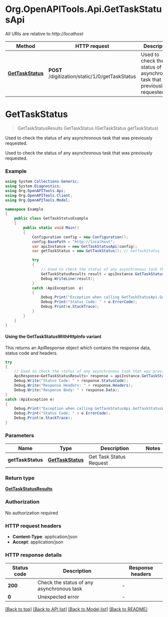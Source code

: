 # Org.OpenAPITools.Api.GetTaskStatusApi

All URIs are relative to *http://localhost*

| Method | HTTP request | Description |
|--------|--------------|-------------|
| [**GetTaskStatus**](GetTaskStatusApi.md#gettaskstatus) | **POST** /digitization/static/1/0/getTaskStatus | Used to check the status of any asynchronous task that was previously requested. |

<a id="gettaskstatus"></a>
# **GetTaskStatus**
> GetTaskStatusResults GetTaskStatus (GetTaskStatus getTaskStatus)

Used to check the status of any asynchronous task that was previously requested.

Used to check the status of any asynchronous task that was previously requested. 

### Example
```csharp
using System.Collections.Generic;
using System.Diagnostics;
using Org.OpenAPITools.Api;
using Org.OpenAPITools.Client;
using Org.OpenAPITools.Model;

namespace Example
{
    public class GetTaskStatusExample
    {
        public static void Main()
        {
            Configuration config = new Configuration();
            config.BasePath = "http://localhost";
            var apiInstance = new GetTaskStatusApi(config);
            var getTaskStatus = new GetTaskStatus(); // GetTaskStatus | Get Task Status Request

            try
            {
                // Used to check the status of any asynchronous task that was previously requested.
                GetTaskStatusResults result = apiInstance.GetTaskStatus(getTaskStatus);
                Debug.WriteLine(result);
            }
            catch (ApiException  e)
            {
                Debug.Print("Exception when calling GetTaskStatusApi.GetTaskStatus: " + e.Message);
                Debug.Print("Status Code: " + e.ErrorCode);
                Debug.Print(e.StackTrace);
            }
        }
    }
}
```

#### Using the GetTaskStatusWithHttpInfo variant
This returns an ApiResponse object which contains the response data, status code and headers.

```csharp
try
{
    // Used to check the status of any asynchronous task that was previously requested.
    ApiResponse<GetTaskStatusResults> response = apiInstance.GetTaskStatusWithHttpInfo(getTaskStatus);
    Debug.Write("Status Code: " + response.StatusCode);
    Debug.Write("Response Headers: " + response.Headers);
    Debug.Write("Response Body: " + response.Data);
}
catch (ApiException e)
{
    Debug.Print("Exception when calling GetTaskStatusApi.GetTaskStatusWithHttpInfo: " + e.Message);
    Debug.Print("Status Code: " + e.ErrorCode);
    Debug.Print(e.StackTrace);
}
```

### Parameters

| Name | Type | Description | Notes |
|------|------|-------------|-------|
| **getTaskStatus** | [**GetTaskStatus**](GetTaskStatus.md) | Get Task Status Request |  |

### Return type

[**GetTaskStatusResults**](GetTaskStatusResults.md)

### Authorization

No authorization required

### HTTP request headers

 - **Content-Type**: application/json
 - **Accept**: application/json


### HTTP response details
| Status code | Description | Response headers |
|-------------|-------------|------------------|
| **200** | Check the status of any asynchronous task |  -  |
| **0** | Unexpected error |  -  |

[[Back to top]](#) [[Back to API list]](../README.md#documentation-for-api-endpoints) [[Back to Model list]](../README.md#documentation-for-models) [[Back to README]](../README.md)

